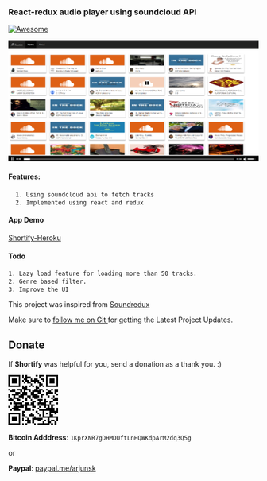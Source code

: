 ###  React-redux audio player using soundcloud API 
[![Awesome](https://cdn.rawgit.com/sindresorhus/awesome/d7305f38d29fed78fa85652e3a63e154dd8e8829/media/badge.svg)](https://github.com/arjunsk/react-redux-audio-player)


![React-Redux-Audio-Player](/screen1.png)

#### Features:
      1. Using soundcloud api to fetch tracks
      2. Implemented using react and redux
       

#### App Demo
[ Shortify-Heroku  ](https://shortify-go.herokuapp.com)

#### Todo
    1. Lazy load feature for loading more than 50 tracks.
    2. Genre based filter.
    3. Improve the UI
    
This project was inspired from [Soundredux](https://github.com/andrewngu/sound-redux)    


Make sure to [follow me on Git ](http://github.com/arjunsk) for getting the Latest Project Updates. 

## Donate

If **Shortify** was helpful for you, send a donation as a thank you. :)

![Bitcoin](/btc.png)

**Bitcoin Adddress**: `1KprXNR7gDHMDUftLnHQWKdpArM2dq3Q5g`

or

**Paypal**:  [paypal.me/arjunsk](https://www.paypal.me/arjunsk/5) 




